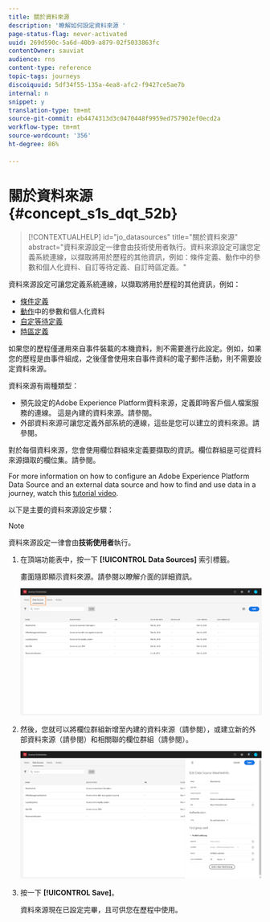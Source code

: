 ```yaml
---
title: 關於資料來源
description: '瞭解如何設定資料來源 '
page-status-flag: never-activated
uuid: 269d590c-5a6d-40b9-a879-02f5033863fc
contentOwner: sauviat
audience: rns
content-type: reference
topic-tags: journeys
discoiquuid: 5df34f55-135a-4ea8-afc2-f9427ce5ae7b
internal: n
snippet: y
translation-type: tm+mt
source-git-commit: eb4474313d3c0470448f9959ed757902ef0ecd2a
workflow-type: tm+mt
source-wordcount: '356'
ht-degree: 86%

---
```



# 關於資料來源{#concept_s1s_dqt_52b}

>[!CONTEXTUALHELP]
>id="jo_datasources"
>title="關於資料來源"
>abstract="資料來源設定一律會由技術使用者執行。資料來源設定可讓您定義系統連線，以擷取將用於歷程的其他資訊，例如：條件定義、動作中的參數和個人化資料、自訂等待定義、自訂時區定義。"

資料來源設定可讓您定義系統連線，以擷取將用於歷程的其他資訊，例如：

* [條件定義](../building-journeys/condition-activity.md)
* [動作](../action/action.md)中的參數和個人化資料
* [自定等待定義](../building-journeys/wait-activity.md#custom)
* [時區定義](../building-journeys/timezone-management.md)

如果您的歷程僅運用來自事件裝載的本機資料，則不需要進行此設定。例如，如果您的歷程是由事件組成，之後僅會使用來自事件資料的電子郵件活動，則不需要設定資料來源。

資料來源有兩種類型：

* 預先設定的Adobe Experience Platform資料來源，定義即時客戶個人檔案服務的連線。 這是內建的資料來源。請參閱[](../datasource/adobe-experience-platform-data-source.md)。
* 外部資料來源可讓您定義外部系統的連線，這些是您可以建立的資料來源。請參閱[](../datasource/external-data-sources.md)。

對於每個資料來源，您會使用欄位群組來定義要擷取的資訊。欄位群組是可從資料來源擷取的欄位集。請參閱[](../datasource/field-groups.md)。

For more information on how to configure an Adobe Experience Platform Data Source and an external data source and how to find and use data in a journey, watch this [tutorial video](https://docs.adobe.com/content/help/zh-Hant/journey-orchestration-learn/tutorials/configure-data-sources.html).

以下是主要的資料來源設定步驟：

>[!NOTE]
>
>資料來源設定一律會由&#x200B;**技術使用者**&#x200B;執行。

1. 在頂端功能表中，按一下 **[!UICONTROL Data Sources]** 索引標籤。

   畫面隨即顯示資料來源。請參閱[](../about/user-interface.md)以瞭解介面的詳細資訊。

   ![](../assets/journey18.png)

1. 然後，您就可以將欄位群組新增至內建的資料來源（請參閱[](../datasource/adobe-experience-platform-data-source.md)），或建立新的外部資料來源（請參閱[](../datasource/external-data-sources.md)）和相關聯的欄位群組（請參閱[](../datasource/field-groups.md)）。

   ![](../assets/journey23.png)

1. 按一下 **[!UICONTROL Save]**。

   資料來源現在已設定完畢，且可供您在歷程中使用。
